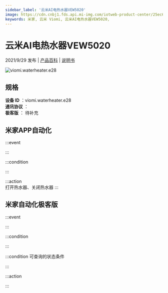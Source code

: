 ```yaml
---
sidebar_label: '云米AI电热水器VEW5020'
image: https://cdn.cnbj1.fds.api.mi-img.com/iotweb-product-center/25ec699bc3a9d6b7d9658dce8f0f7118_1629882693832.png?GalaxyAccessKeyId=AKVGLQWBOVIRQ3XLEW&Expires=9223372036854775807&Signature=yN1HHMCqyNCuaJr0hWaawlHn9z4=
keywords: 米家, 云米 Viomi, 云米AI电热水器VEW5020, 
---
```

# 云米AI电热水器VEW5020

2021/9/29 发布 | [产品百科](https://home.mi.com/webapp/content/baike/product/index.html?model=viomi.waterheater.e28/) | [说明书](https://home.mi.com/views/introduction.html?model=viomi.waterheater.e28&region=cn)

![viomi.waterheater.e28](https://cdn.cnbj1.fds.api.mi-img.com/iotweb-product-center/25ec699bc3a9d6b7d9658dce8f0f7118_1629882693832.png?GalaxyAccessKeyId=AKVGLQWBOVIRQ3XLEW&Expires=9223372036854775807&Signature=yN1HHMCqyNCuaJr0hWaawlHn9z4=)

## 规格  
> 
**设备 ID** ：viomi.waterheater.e28  
**通讯协议** ：  
**极客版**  ： 待补充 


## 米家APP自动化  

:::event  

:::

:::condition  

:::

:::action   
打开热水器、关闭热水器
:::

## 米家自动化极客版  

:::event  

:::

:::condition  

:::

:::condition 可查询的状态条件  

:::

:::action  

:::

        
